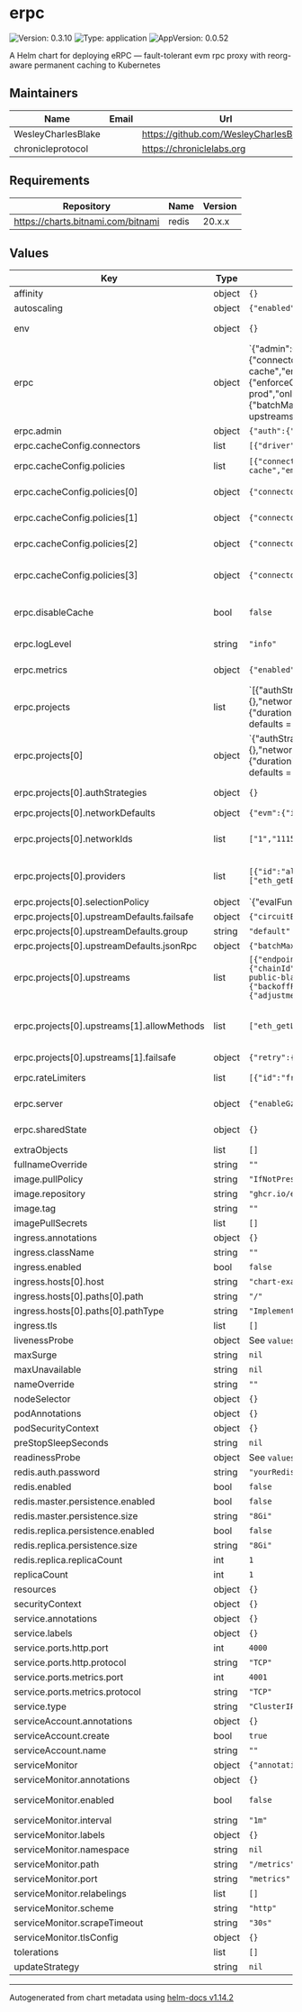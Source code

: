 # erpc

![Version: 0.3.10](https://img.shields.io/badge/Version-0.3.10-informational?style=flat-square) ![Type: application](https://img.shields.io/badge/Type-application-informational?style=flat-square) ![AppVersion: 0.0.52](https://img.shields.io/badge/AppVersion-0.0.52-informational?style=flat-square)

A Helm chart for deploying eRPC — fault-tolerant evm rpc proxy with reorg-aware permanent caching to Kubernetes

## Maintainers

| Name | Email | Url |
| ---- | ------ | --- |
| WesleyCharlesBlake |  | <https://github.com/WesleyCharlesBlake> |
| chronicleprotocol |  | <https://chroniclelabs.org> |

## Requirements

| Repository | Name | Version |
|------------|------|---------|
| https://charts.bitnami.com/bitnami | redis | 20.x.x |

## Values

| Key | Type | Default | Description |
|-----|------|---------|-------------|
| affinity | object | `{}` |  |
| autoscaling | object | `{"enabled":false,"maxReplicas":100,"minReplicas":1,"targetCPUUtilizationPercentage":80}` | Enable autoscaling / HPA |
| env | object | `{}` | create env vars from secrets, eg RPC provider API keys (eg, Blast API, DRPC, Infura, Alchemy, etc. ) |
| erpc | object | `{"admin":{"auth":{"strategies":[{"secret":{"value":"mysecret"},"type":"secret"}]}},"cacheConfig":{"connectors":[{"driver":"memory","id":"memory-cache"}],"policies":[{"connector":"memory-cache","empty":"allow","finality":"finalized","maxItemSize":"10Mb","method":"*","minItemSize":"1Mb","network":"*","params":[],"ttl":0},{"connector":"memory-cache","empty":"ignore","finality":"unfinalized","method":"*","network":"*","ttl":"5s"},{"connector":"memory-cache","empty":"ignore","finality":"unknown","method":"*","network":"*","ttl":"10s"},{"connector":"memory-cache","empty":"ignore","finality":"realtime","method":"*","network":"*","ttl":"2s"}]},"disableCache":false,"logLevel":"info","metrics":{"enabled":true,"hostV4":"0.0.0.0","hostV6":"[::]","listenV4":true,"listenV6":false,"port":4001},"projects":[{"authStrategies":{},"id":"main","networkDefaults":{"evm":{"integrity":{"enforceGetLogsBlockRange":true,"enforceHighestBlock":true}},"failsafe":{"hedge":{"maxCount":3,"quantile":0.99},"retry":{"backoffFactor":1.5,"backoffMaxDelay":"1s","delay":"100ms","jitter":"0ms","maxAttempts":3},"timeout":{"duration":"30s"}}},"networkFailsafe":{},"networkIds":["1","11155111"],"providers":[{"id":"alchemy-prod","onlyNetworks":["evm:1","evm:137"],"overrides":{"evm:*":{"allowMethods":["eth_getLogs"],"failsafe":{"hedge":{"maxCount":3,"quantile":0.99},"retry":{"backoffFactor":1.5,"backoffMaxDelay":"1s","delay":"100ms","jitter":"0ms","maxAttempts":3},"timeout":{"duration":"30s"}},"ignoreMethods":["eth_getBlockByNumber"],"jsonRpc":{"batchMaxSize":20,"batchMaxWait":"30ms","supportsBatch":true},"rateLimitBudget":"freemium"}},"settings":{"apiKey":"xxxxx"},"upstreamIdTemplate":"some-name","vendor":"alchemy"}],"selectionPolicy":{"evalFunction":"(upstreams, method) => {\n\n  const defaults = upstreams.filter(u => u.config.group !== 'fallback')\n  const fallbacks = upstreams.filter(u => u.config.group === 'fallback')\n\n  // Maximum allowed error rate.\n  const maxErrorRate = parseFloat(process.env.ROUTING_POLICY_MAX_ERROR_RATE || '0.7')\n\n  // Maximum allowed block head lag.\n  const maxBlockHeadLag = parseFloat(process.env.ROUTING_POLICY_MAX_BLOCK_HEAD_LAG || '10')\n\n  // Minimum number of healthy upstreams that must be included in default group.\n  const minHealthyThreshold = parseInt(process.env.ROUTING_POLICY_MIN_HEALTHY_THRESHOLD || '1')\n\n  // Filter upstreams that are healthy based on error rate and block head lag.\n  const healthyOnes = defaults.filter(\n    u => u.metrics.errorRate < maxErrorRate && u.metrics.blockHeadLag < maxBlockHeadLag\n  )\n\n  // If there are enough healthy upstreams, return them.\n  if (healthyOnes.length >= minHealthyThreshold) {\n    return healthyOnes\n  }\n\n  // The reason all upstreams are returned is to be less harsh and still consider default nodes (in case they have intermittent issues)\n  // Order of upstreams does not matter as that will be decided by the upstream scoring mechanism\n  return upstreams\n}\n","evalInterval":"1m","evalPerMethod":false,"resampleCount":100,"resampleExcluded":false,"resampleInterval":"5m"},"upstreamDefaults":{"allowMethods":["eth_getLogs"],"failsafe":{"circuitBreaker":{"failureThresholdCapacity":200,"failureThresholdCount":160,"halfOpenAfter":"5m","successThresholdCapacity":3,"successThresholdCount":3},"retry":{"backoffFactor":1.5,"backoffMaxDelay":"5s","delay":"300ms","jitter":"100ms","maxAttempts":3},"timeout":{"duration":"15s"}},"group":"default","ignoreMethods":["eth_traceTransaction","alchemy_*"],"jsonRpc":{"batchMaxSize":10,"batchMaxWait":"50ms","supportsBatch":true}},"upstreams":[{"endpoint":"https://eth-mainnet.public.blastapi.io","evm":{"chainId":1,"getLogsAutoSplittingRangeThreshold":10000,"getLogsMaxAllowedAddresses":10000,"getLogsMaxAllowedRange":10000,"getLogsMaxAllowedTopics":10000,"getLogsSplitOnError":false,"maxAvailableRecentBlocks":128,"nodeType":"full","statePollerDebounce":"5s","statePollerInterval":"30s"},"group":"fallback","id":"eth-public-blast","rateLimitBudget":"freemium"},{"allowMethods":["eth_getLogs"],"autoIgnoreUnsupportedMethods":true,"endpoint":"https://ethereum-sepolia-rpc.publicnode.com","evm":{"chainId":11155111},"failsafe":{"retry":{"backoffFactor":0.3,"backoffMaxDelay":"10s","delay":"1000ms","jitter":"500ms","maxAttempts":2},"timeout":{"duration":"15s"}},"headers":{"SomeHeader":"Bearer mytoken"},"id":"sep-public-node","ignoreMethods":["alchemy_*"],"jsonRpc":{"batchMaxSize":100,"batchMaxWait":"100ms","supportsBatch":true},"rateLimitAutoTune":{"adjustmentPeriod":"1m","decreaseFactor":0.9,"enabled":true,"errorRateThreshold":0.1,"increaseFactor":1.05,"maxBudget":10000,"minBudget":0},"rateLimitBudget":"freemium"}]}],"rateLimiters":[{"id":"freemium","rules":[{"maxCount":100,"method":"*","period":"1s"}]},{"id":"premium","rules":[{"maxCount":1000,"method":"*","period":"2s"}]}],"server":{"enableGzip":true,"httpHostV4":"0.0.0.0","httpHostV6":"[::]","httpPort":4000,"listenV4":true,"listenV6":false,"maxTimeout":"30s","readTimeout":"10s","tls":{"caFile":"/path/to/ca.pem","certFile":"/path/to/cert.pem","enabled":false,"insecureSkipVerify":false,"keyFile":"/path/to/key.pem"},"writeTimeout":"20s"},"sharedState":{}}` | eRPC configuration, ref: https://docs.erpc.cloud/config/example#full-config-example |
| erpc.admin | object | `{"auth":{"strategies":[{"secret":{"value":"mysecret"},"type":"secret"}]}}` | If enabled, the admin API will be enabled ref: |
| erpc.cacheConfig.connectors | list | `[{"driver":"memory","id":"memory-cache"}]` | can provide multiple connectors |
| erpc.cacheConfig.policies | list | `[{"connector":"memory-cache","empty":"allow","finality":"finalized","maxItemSize":"10Mb","method":"*","minItemSize":"1Mb","network":"*","params":[],"ttl":0},{"connector":"memory-cache","empty":"ignore","finality":"unfinalized","method":"*","network":"*","ttl":"5s"},{"connector":"memory-cache","empty":"ignore","finality":"unknown","method":"*","network":"*","ttl":"10s"},{"connector":"memory-cache","empty":"ignore","finality":"realtime","method":"*","network":"*","ttl":"2s"}]` | can provide multiple policies to work with all connectors configured |
| erpc.cacheConfig.policies[0] | object | `{"connector":"memory-cache","empty":"allow","finality":"finalized","maxItemSize":"10Mb","method":"*","minItemSize":"1Mb","network":"*","params":[],"ttl":0}` | Example: Cache all methods with finalized data including empty responses |
| erpc.cacheConfig.policies[1] | object | `{"connector":"memory-cache","empty":"ignore","finality":"unfinalized","method":"*","network":"*","ttl":"5s"}` | Example: Cache unfinalized data only for 5 seconds (getLogs of a recent block) except empty responses |
| erpc.cacheConfig.policies[2] | object | `{"connector":"memory-cache","empty":"ignore","finality":"unknown","method":"*","network":"*","ttl":"10s"}` | Example: Cache unknown finalization data (eth_trace*) only for 10 seconds |
| erpc.cacheConfig.policies[3] | object | `{"connector":"memory-cache","empty":"ignore","finality":"realtime","method":"*","network":"*","ttl":"2s"}` | Example: Cache realtime data only for 2 seconds (eth_blockNumber, eth_gasPrice, etc) to reduce costs yet fresh enough data |
| erpc.disableCache | bool | `false` | provides a DB backend for caching. must be one of `memory`, `redis`, or `postgresql`. ref: https://docs.erpc.cloud/config/database/drivers |
| erpc.logLevel | string | `"info"` | Log level for eRPC. Must be one of `debug`, `info`, `warn`, `error`, `fatal`, or `panic`. |
| erpc.metrics | object | `{"enabled":true,"hostV4":"0.0.0.0","hostV6":"[::]","listenV4":true,"listenV6":false,"port":4001}` | eRPC Metrics configuration, ref: https://docs.erpc.cloud/config/example#full-config-example |
| erpc.projects | list | `[{"authStrategies":{},"id":"main","networkDefaults":{"evm":{"integrity":{"enforceGetLogsBlockRange":true,"enforceHighestBlock":true}},"failsafe":{"hedge":{"maxCount":3,"quantile":0.99},"retry":{"backoffFactor":1.5,"backoffMaxDelay":"1s","delay":"100ms","jitter":"0ms","maxAttempts":3},"timeout":{"duration":"30s"}}},"networkFailsafe":{},"networkIds":["1","11155111"],"providers":[{"id":"alchemy-prod","onlyNetworks":["evm:1","evm:137"],"overrides":{"evm:*":{"allowMethods":["eth_getLogs"],"failsafe":{"hedge":{"maxCount":3,"quantile":0.99},"retry":{"backoffFactor":1.5,"backoffMaxDelay":"1s","delay":"100ms","jitter":"0ms","maxAttempts":3},"timeout":{"duration":"30s"}},"ignoreMethods":["eth_getBlockByNumber"],"jsonRpc":{"batchMaxSize":20,"batchMaxWait":"30ms","supportsBatch":true},"rateLimitBudget":"freemium"}},"settings":{"apiKey":"xxxxx"},"upstreamIdTemplate":"some-name","vendor":"alchemy"}],"selectionPolicy":{"evalFunction":"(upstreams, method) => {\n\n  const defaults = upstreams.filter(u => u.config.group !== 'fallback')\n  const fallbacks = upstreams.filter(u => u.config.group === 'fallback')\n\n  // Maximum allowed error rate.\n  const maxErrorRate = parseFloat(process.env.ROUTING_POLICY_MAX_ERROR_RATE || '0.7')\n\n  // Maximum allowed block head lag.\n  const maxBlockHeadLag = parseFloat(process.env.ROUTING_POLICY_MAX_BLOCK_HEAD_LAG || '10')\n\n  // Minimum number of healthy upstreams that must be included in default group.\n  const minHealthyThreshold = parseInt(process.env.ROUTING_POLICY_MIN_HEALTHY_THRESHOLD || '1')\n\n  // Filter upstreams that are healthy based on error rate and block head lag.\n  const healthyOnes = defaults.filter(\n    u => u.metrics.errorRate < maxErrorRate && u.metrics.blockHeadLag < maxBlockHeadLag\n  )\n\n  // If there are enough healthy upstreams, return them.\n  if (healthyOnes.length >= minHealthyThreshold) {\n    return healthyOnes\n  }\n\n  // The reason all upstreams are returned is to be less harsh and still consider default nodes (in case they have intermittent issues)\n  // Order of upstreams does not matter as that will be decided by the upstream scoring mechanism\n  return upstreams\n}\n","evalInterval":"1m","evalPerMethod":false,"resampleCount":100,"resampleExcluded":false,"resampleInterval":"5m"},"upstreamDefaults":{"allowMethods":["eth_getLogs"],"failsafe":{"circuitBreaker":{"failureThresholdCapacity":200,"failureThresholdCount":160,"halfOpenAfter":"5m","successThresholdCapacity":3,"successThresholdCount":3},"retry":{"backoffFactor":1.5,"backoffMaxDelay":"5s","delay":"300ms","jitter":"100ms","maxAttempts":3},"timeout":{"duration":"15s"}},"group":"default","ignoreMethods":["eth_traceTransaction","alchemy_*"],"jsonRpc":{"batchMaxSize":10,"batchMaxWait":"50ms","supportsBatch":true}},"upstreams":[{"endpoint":"https://eth-mainnet.public.blastapi.io","evm":{"chainId":1,"getLogsAutoSplittingRangeThreshold":10000,"getLogsMaxAllowedAddresses":10000,"getLogsMaxAllowedRange":10000,"getLogsMaxAllowedTopics":10000,"getLogsSplitOnError":false,"maxAvailableRecentBlocks":128,"nodeType":"full","statePollerDebounce":"5s","statePollerInterval":"30s"},"group":"fallback","id":"eth-public-blast","rateLimitBudget":"freemium"},{"allowMethods":["eth_getLogs"],"autoIgnoreUnsupportedMethods":true,"endpoint":"https://ethereum-sepolia-rpc.publicnode.com","evm":{"chainId":11155111},"failsafe":{"retry":{"backoffFactor":0.3,"backoffMaxDelay":"10s","delay":"1000ms","jitter":"500ms","maxAttempts":2},"timeout":{"duration":"15s"}},"headers":{"SomeHeader":"Bearer mytoken"},"id":"sep-public-node","ignoreMethods":["alchemy_*"],"jsonRpc":{"batchMaxSize":100,"batchMaxWait":"100ms","supportsBatch":true},"rateLimitAutoTune":{"adjustmentPeriod":"1m","decreaseFactor":0.9,"enabled":true,"errorRateThreshold":0.1,"increaseFactor":1.05,"maxBudget":10000,"minBudget":0},"rateLimitBudget":"freemium"}]}]` | Projects define the networks and chains that eRPC will proxy for. ref: https://docs.erpc.cloud/config/projects |
| erpc.projects[0] | object | `{"authStrategies":{},"id":"main","networkDefaults":{"evm":{"integrity":{"enforceGetLogsBlockRange":true,"enforceHighestBlock":true}},"failsafe":{"hedge":{"maxCount":3,"quantile":0.99},"retry":{"backoffFactor":1.5,"backoffMaxDelay":"1s","delay":"100ms","jitter":"0ms","maxAttempts":3},"timeout":{"duration":"30s"}}},"networkFailsafe":{},"networkIds":["1","11155111"],"providers":[{"id":"alchemy-prod","onlyNetworks":["evm:1","evm:137"],"overrides":{"evm:*":{"allowMethods":["eth_getLogs"],"failsafe":{"hedge":{"maxCount":3,"quantile":0.99},"retry":{"backoffFactor":1.5,"backoffMaxDelay":"1s","delay":"100ms","jitter":"0ms","maxAttempts":3},"timeout":{"duration":"30s"}},"ignoreMethods":["eth_getBlockByNumber"],"jsonRpc":{"batchMaxSize":20,"batchMaxWait":"30ms","supportsBatch":true},"rateLimitBudget":"freemium"}},"settings":{"apiKey":"xxxxx"},"upstreamIdTemplate":"some-name","vendor":"alchemy"}],"selectionPolicy":{"evalFunction":"(upstreams, method) => {\n\n  const defaults = upstreams.filter(u => u.config.group !== 'fallback')\n  const fallbacks = upstreams.filter(u => u.config.group === 'fallback')\n\n  // Maximum allowed error rate.\n  const maxErrorRate = parseFloat(process.env.ROUTING_POLICY_MAX_ERROR_RATE || '0.7')\n\n  // Maximum allowed block head lag.\n  const maxBlockHeadLag = parseFloat(process.env.ROUTING_POLICY_MAX_BLOCK_HEAD_LAG || '10')\n\n  // Minimum number of healthy upstreams that must be included in default group.\n  const minHealthyThreshold = parseInt(process.env.ROUTING_POLICY_MIN_HEALTHY_THRESHOLD || '1')\n\n  // Filter upstreams that are healthy based on error rate and block head lag.\n  const healthyOnes = defaults.filter(\n    u => u.metrics.errorRate < maxErrorRate && u.metrics.blockHeadLag < maxBlockHeadLag\n  )\n\n  // If there are enough healthy upstreams, return them.\n  if (healthyOnes.length >= minHealthyThreshold) {\n    return healthyOnes\n  }\n\n  // The reason all upstreams are returned is to be less harsh and still consider default nodes (in case they have intermittent issues)\n  // Order of upstreams does not matter as that will be decided by the upstream scoring mechanism\n  return upstreams\n}\n","evalInterval":"1m","evalPerMethod":false,"resampleCount":100,"resampleExcluded":false,"resampleInterval":"5m"},"upstreamDefaults":{"allowMethods":["eth_getLogs"],"failsafe":{"circuitBreaker":{"failureThresholdCapacity":200,"failureThresholdCount":160,"halfOpenAfter":"5m","successThresholdCapacity":3,"successThresholdCount":3},"retry":{"backoffFactor":1.5,"backoffMaxDelay":"5s","delay":"300ms","jitter":"100ms","maxAttempts":3},"timeout":{"duration":"15s"}},"group":"default","ignoreMethods":["eth_traceTransaction","alchemy_*"],"jsonRpc":{"batchMaxSize":10,"batchMaxWait":"50ms","supportsBatch":true}},"upstreams":[{"endpoint":"https://eth-mainnet.public.blastapi.io","evm":{"chainId":1,"getLogsAutoSplittingRangeThreshold":10000,"getLogsMaxAllowedAddresses":10000,"getLogsMaxAllowedRange":10000,"getLogsMaxAllowedTopics":10000,"getLogsSplitOnError":false,"maxAvailableRecentBlocks":128,"nodeType":"full","statePollerDebounce":"5s","statePollerInterval":"30s"},"group":"fallback","id":"eth-public-blast","rateLimitBudget":"freemium"},{"allowMethods":["eth_getLogs"],"autoIgnoreUnsupportedMethods":true,"endpoint":"https://ethereum-sepolia-rpc.publicnode.com","evm":{"chainId":11155111},"failsafe":{"retry":{"backoffFactor":0.3,"backoffMaxDelay":"10s","delay":"1000ms","jitter":"500ms","maxAttempts":2},"timeout":{"duration":"15s"}},"headers":{"SomeHeader":"Bearer mytoken"},"id":"sep-public-node","ignoreMethods":["alchemy_*"],"jsonRpc":{"batchMaxSize":100,"batchMaxWait":"100ms","supportsBatch":true},"rateLimitAutoTune":{"adjustmentPeriod":"1m","decreaseFactor":0.9,"enabled":true,"errorRateThreshold":0.1,"increaseFactor":1.05,"maxBudget":10000,"minBudget":0},"rateLimitBudget":"freemium"}]}` | each project must have a unique id, and is used in the URL structure: fqdn/{project_id}/{network-architecture}/{chain-id} |
| erpc.projects[0].authStrategies | object | `{}` | Apply auth to project level. ref: https://docs.erpc.cloud/config/auth |
| erpc.projects[0].networkDefaults | object | `{"evm":{"integrity":{"enforceGetLogsBlockRange":true,"enforceHighestBlock":true}},"failsafe":{"hedge":{"maxCount":3,"quantile":0.99},"retry":{"backoffFactor":1.5,"backoffMaxDelay":"1s","delay":"100ms","jitter":"0ms","maxAttempts":3},"timeout":{"duration":"30s"}}}` | Network defaults enable for all networks |
| erpc.projects[0].networkIds | list | `["1","11155111"]` | A network represents a chain in EVM, and it is a local grouping for upstreams. ref: https://docs.erpc.cloud/config/projects/networks |
| erpc.projects[0].providers | list | `[{"id":"alchemy-prod","onlyNetworks":["evm:1","evm:137"],"overrides":{"evm:*":{"allowMethods":["eth_getLogs"],"failsafe":{"hedge":{"maxCount":3,"quantile":0.99},"retry":{"backoffFactor":1.5,"backoffMaxDelay":"1s","delay":"100ms","jitter":"0ms","maxAttempts":3},"timeout":{"duration":"30s"}},"ignoreMethods":["eth_getBlockByNumber"],"jsonRpc":{"batchMaxSize":20,"batchMaxWait":"30ms","supportsBatch":true},"rateLimitBudget":"freemium"}},"settings":{"apiKey":"xxxxx"},"upstreamIdTemplate":"some-name","vendor":"alchemy"}]` | Provider config, reg https://docs.erpc.cloud/config/projects/providers#advanced-config |
| erpc.projects[0].selectionPolicy | object | `{"evalFunction":"(upstreams, method) => {\n\n  const defaults = upstreams.filter(u => u.config.group !== 'fallback')\n  const fallbacks = upstreams.filter(u => u.config.group === 'fallback')\n\n  // Maximum allowed error rate.\n  const maxErrorRate = parseFloat(process.env.ROUTING_POLICY_MAX_ERROR_RATE || '0.7')\n\n  // Maximum allowed block head lag.\n  const maxBlockHeadLag = parseFloat(process.env.ROUTING_POLICY_MAX_BLOCK_HEAD_LAG || '10')\n\n  // Minimum number of healthy upstreams that must be included in default group.\n  const minHealthyThreshold = parseInt(process.env.ROUTING_POLICY_MIN_HEALTHY_THRESHOLD || '1')\n\n  // Filter upstreams that are healthy based on error rate and block head lag.\n  const healthyOnes = defaults.filter(\n    u => u.metrics.errorRate < maxErrorRate && u.metrics.blockHeadLag < maxBlockHeadLag\n  )\n\n  // If there are enough healthy upstreams, return them.\n  if (healthyOnes.length >= minHealthyThreshold) {\n    return healthyOnes\n  }\n\n  // The reason all upstreams are returned is to be less harsh and still consider default nodes (in case they have intermittent issues)\n  // Order of upstreams does not matter as that will be decided by the upstream scoring mechanism\n  return upstreams\n}\n","evalInterval":"1m","evalPerMethod":false,"resampleCount":100,"resampleExcluded":false,"resampleInterval":"5m"}` | Selection Policy ref https://docs.erpc.cloud/config/projects/selection-policies |
| erpc.projects[0].upstreamDefaults.failsafe | object | `{"circuitBreaker":{"failureThresholdCapacity":200,"failureThresholdCount":160,"halfOpenAfter":"5m","successThresholdCapacity":3,"successThresholdCount":3},"retry":{"backoffFactor":1.5,"backoffMaxDelay":"5s","delay":"300ms","jitter":"100ms","maxAttempts":3},"timeout":{"duration":"15s"}}` | Default failsafe policies |
| erpc.projects[0].upstreamDefaults.group | string | `"default"` | Default group for all upstreams |
| erpc.projects[0].upstreamDefaults.jsonRpc | object | `{"batchMaxSize":10,"batchMaxWait":"50ms","supportsBatch":true}` | Default JSON-RPC settings |
| erpc.projects[0].upstreams | list | `[{"endpoint":"https://eth-mainnet.public.blastapi.io","evm":{"chainId":1,"getLogsAutoSplittingRangeThreshold":10000,"getLogsMaxAllowedAddresses":10000,"getLogsMaxAllowedRange":10000,"getLogsMaxAllowedTopics":10000,"getLogsSplitOnError":false,"maxAvailableRecentBlocks":128,"nodeType":"full","statePollerDebounce":"5s","statePollerInterval":"30s"},"group":"fallback","id":"eth-public-blast","rateLimitBudget":"freemium"},{"allowMethods":["eth_getLogs"],"autoIgnoreUnsupportedMethods":true,"endpoint":"https://ethereum-sepolia-rpc.publicnode.com","evm":{"chainId":11155111},"failsafe":{"retry":{"backoffFactor":0.3,"backoffMaxDelay":"10s","delay":"1000ms","jitter":"500ms","maxAttempts":2},"timeout":{"duration":"15s"}},"headers":{"SomeHeader":"Bearer mytoken"},"id":"sep-public-node","ignoreMethods":["alchemy_*"],"jsonRpc":{"batchMaxSize":100,"batchMaxWait":"100ms","supportsBatch":true},"rateLimitAutoTune":{"adjustmentPeriod":"1m","decreaseFactor":0.9,"enabled":true,"errorRateThreshold":0.1,"increaseFactor":1.05,"maxBudget":10000,"minBudget":0},"rateLimitBudget":"freemium"}]` | A upstream is defined to handle 1 or more networks (a.k.a. chains). ref: https://docs.erpc.cloud/config/projects/upstreams |
| erpc.projects[0].upstreams[1].allowMethods | list | `["eth_getLogs"]` | Explicitly allowed methods will take precedence over ignoreMethods. For example if you only want eth_getLogs to be served, set ignore methods to "*" and allowMethods to "eth_getLogs". |
| erpc.projects[0].upstreams[1].failsafe | object | `{"retry":{"backoffFactor":0.3,"backoffMaxDelay":"10s","delay":"1000ms","jitter":"500ms","maxAttempts":2},"timeout":{"duration":"15s"}}` | [optional] - additional failsafe settings for this upstream |
| erpc.rateLimiters | list | `[{"id":"freemium","rules":[{"maxCount":100,"method":"*","period":"1s"}]},{"id":"premium","rules":[{"maxCount":1000,"method":"*","period":"2s"}]}]` | Define rate limiters for upstreams. ref: https://docs.erpc.cloud/config/projects/rate-limiters |
| erpc.server | object | `{"enableGzip":true,"httpHostV4":"0.0.0.0","httpHostV6":"[::]","httpPort":4000,"listenV4":true,"listenV6":false,"maxTimeout":"30s","readTimeout":"10s","tls":{"caFile":"/path/to/ca.pem","certFile":"/path/to/cert.pem","enabled":false,"insecureSkipVerify":false,"keyFile":"/path/to/key.pem"},"writeTimeout":"20s"}` | eRPC configuration, ref: https://docs.erpc.cloud/config/example#full-config-example |
| erpc.sharedState | object | `{}` | Shared state configuration, ref: https://docs.erpc.cloud/config/database/shared-state |
| extraObjects | list | `[]` |  |
| fullnameOverride | string | `""` |  |
| image.pullPolicy | string | `"IfNotPresent"` |  |
| image.repository | string | `"ghcr.io/erpc/erpc"` |  |
| image.tag | string | `""` |  |
| imagePullSecrets | list | `[]` |  |
| ingress.annotations | object | `{}` |  |
| ingress.className | string | `""` |  |
| ingress.enabled | bool | `false` |  |
| ingress.hosts[0].host | string | `"chart-example.local"` |  |
| ingress.hosts[0].paths[0].path | string | `"/"` |  |
| ingress.hosts[0].paths[0].pathType | string | `"ImplementationSpecific"` |  |
| ingress.tls | list | `[]` |  |
| livenessProbe | object | See `values.yaml` | Liveness probe |
| maxSurge | string | `nil` | default is 1 |
| maxUnavailable | string | `nil` | default is 0 |
| nameOverride | string | `""` |  |
| nodeSelector | object | `{}` |  |
| podAnnotations | object | `{}` |  |
| podSecurityContext | object | `{}` |  |
| preStopSleepSeconds | string | `nil` | default is 20 seconds |
| readinessProbe | object | See `values.yaml` | Readiness probe |
| redis.auth.password | string | `"yourRedisSecret"` |  |
| redis.enabled | bool | `false` | If enabled a redis chart will be deployed as a dependency |
| redis.master.persistence.enabled | bool | `false` |  |
| redis.master.persistence.size | string | `"8Gi"` |  |
| redis.replica.persistence.enabled | bool | `false` |  |
| redis.replica.persistence.size | string | `"8Gi"` |  |
| redis.replica.replicaCount | int | `1` |  |
| replicaCount | int | `1` | Deployment replica count |
| resources | object | `{}` |  |
| securityContext | object | `{}` |  |
| service.annotations | object | `{}` |  |
| service.labels | object | `{}` |  |
| service.ports.http.port | int | `4000` |  |
| service.ports.http.protocol | string | `"TCP"` |  |
| service.ports.metrics.port | int | `4001` |  |
| service.ports.metrics.protocol | string | `"TCP"` |  |
| service.type | string | `"ClusterIP"` |  |
| serviceAccount.annotations | object | `{}` |  |
| serviceAccount.create | bool | `true` |  |
| serviceAccount.name | string | `""` |  |
| serviceMonitor | object | `{"annotations":{},"enabled":false,"interval":"1m","labels":{},"namespace":null,"path":"/metrics","port":"metrics","relabelings":[],"scheme":"http","scrapeTimeout":"30s","tlsConfig":{}}` | If true, create a ServiceMonitor CRD for prometheus operator |
| serviceMonitor.annotations | object | `{}` | Additional ServiceMonitor annotations |
| serviceMonitor.enabled | bool | `false` | If true, a ServiceMonitor CRD is created for a prometheus operator https://github.com/coreos/prometheus-operator |
| serviceMonitor.interval | string | `"1m"` | ServiceMonitor scrape interval |
| serviceMonitor.labels | object | `{}` | Additional ServiceMonitor labels |
| serviceMonitor.namespace | string | `nil` | Alternative namespace for ServiceMonitor |
| serviceMonitor.path | string | `"/metrics"` | Path to scrape |
| serviceMonitor.port | string | `"metrics"` | port to scrape |
| serviceMonitor.relabelings | list | `[]` | ServiceMonitor relabelings |
| serviceMonitor.scheme | string | `"http"` | ServiceMonitor scheme |
| serviceMonitor.scrapeTimeout | string | `"30s"` | ServiceMonitor scrape timeout |
| serviceMonitor.tlsConfig | object | `{}` | ServiceMonitor TLS configuration |
| tolerations | list | `[]` |  |
| updateStrategy | string | `nil` | default RollingUpdate |

----------------------------------------------
Autogenerated from chart metadata using [helm-docs v1.14.2](https://github.com/norwoodj/helm-docs/releases/v1.14.2)
